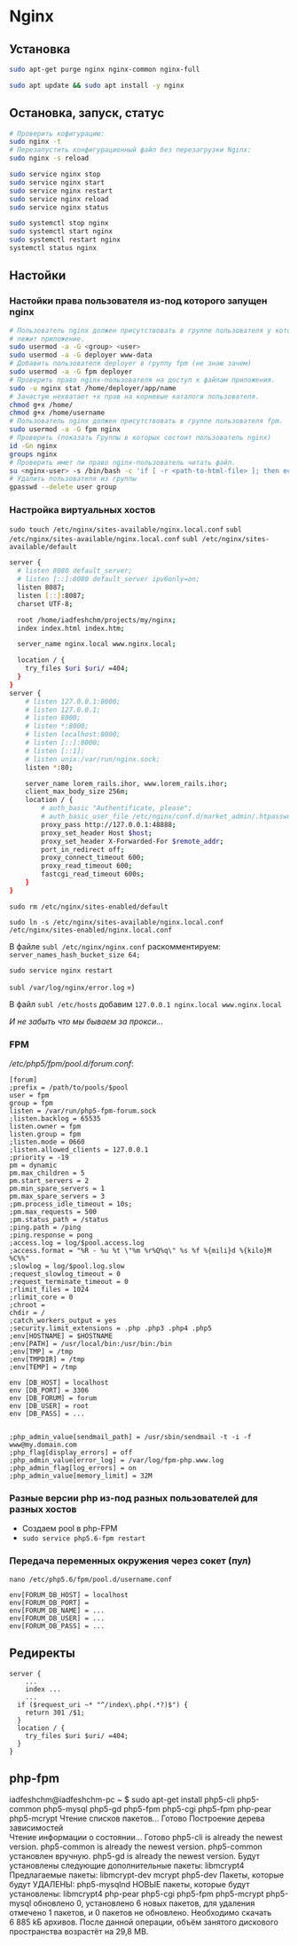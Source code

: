 # Nginx

## Установка

```sh
sudo apt-get purge nginx nginx-common nginx-full

sudo apt update && sudo apt install -y nginx
```

## Остановка, запуск, статус

```sh
# Проверить кофигурацию:
sudo nginx -t
# Перезапустить конфигурационный файл без перезагрузки Nginx:
sudo nginx -s reload

sudo service nginx stop
sudo service nginx start
sudo service nginx restart
sudo service nginx reload
sudo service nginx status

sudo systemctl stop nginx
sudo systemctl start nginx
sudo systemctl restart nginx
systemctl status nginx
```


## Настойки

### Настойки права пользователя из-под которого запущен nginx

```bash
# Пользователь nginx должен присутствовать в группе пользователя у которого
# лежит приложение.
sudo usermod -a -G <group> <user>
sudo usermod -a -G deployer www-data
# Добавить пользователя deployer в группу fpm (не знаю зачем)
sudo usermod -a -G fpm deployer
# Проверить право nginx-пользователя на доступ к файлам приложения.
sudo -u nginx stat /home/deployer/app/name
# Зачастую нехватает +x прав на корневые каталоги пользователя.
chmod g+x /home/
chmod g+x /home/username
# Пользователь nginx должен присутствовать в группе пользователя fpm.
sudo usermod -a -G fpm nginx
# Проверить (показать Группы в которых состоит пользователь nginx)
id -Gn nginx
groups nginx
# Проверить имет ли право nginx-пользователь читать файл.
su <nginx-user> -s /bin/bash -c 'if [ -r <path-to-html-file> ]; then echo "Readable"; else echo "Invalid permissions"; fi'
# Удалить пользователя из группы
gpasswd --delete user group
```


### Настройка виртуальных хостов

`sudo touch /etc/nginx/sites-available/nginx.local.conf`
`subl /etc/nginx/sites-available/nginx.local.conf`
`subl /etc/nginx/sites-available/default`

```bash
server {
  # listen 8080 default_server;
  # listen [::]:8080 default_server ipv6only=on;
  listen 8087;
  listen [::]:8087;
  charset UTF-8;

  root /home/iadfeshchm/projects/my/nginx;
  index index.html index.htm;

  server_name nginx.local www.nginx.local;

  location / {
    try_files $uri $uri/ =404;
  }
}
server {
    # listen 127.0.0.1:8000;
    # listen 127.0.0.1;
    # listen 8000;
    # listen *:8000;
    # listen localhost:8000;
    # listen [::]:8000;
    # listen [::1];
    # listen unix:/var/run/nginx.sock;
    listen *:80;

    server_name lorem_rails.ihor, www.lorem_rails.ihor;
    client_max_body_size 256m;
    location / {
        # auth_basic "Authentificate, please";
        # auth_basic_user_file /etc/nginx/conf.d/market_admin/.htpasswd;
        proxy_pass http://127.0.0.1:48888;
        proxy_set_header Host $host;
        proxy_set_header X-Forwarded-For $remote_addr;
        port_in_redirect off;
        proxy_connect_timeout 600;
        proxy_read_timeout 600;
        fastcgi_read_timeout 600s;
    }
}
```

`sudo rm /etc/nginx/sites-enabled/default`

`sudo ln -s /etc/nginx/sites-available/nginx.local.conf /etc/nginx/sites-enabled/nginx.local.conf`

В файле `subl /etc/nginx/nginx.conf` раскомментируем: `server_names_hash_bucket_size 64;`

`sudo service nginx restart`

`subl /var/log/nginx/error.log` =)

В файл `subl /etc/hosts` добавим `127.0.0.1 nginx.local www.nginx.local`

_И не забыть что мы бываем за прокси…_


### FPM

_/etc/php5/fpm/pool.d/forum.conf_:

```
[forum]
;prefix = /path/to/pools/$pool
user = fpm
group = fpm
listen = /var/run/php5-fpm-forum.sock
;listen.backlog = 65535
listen.owner = fpm
listen.group = fpm
;listen.mode = 0660
;listen.allowed_clients = 127.0.0.1
;priority = -19
pm = dynamic
pm.max_children = 5
pm.start_servers = 2
pm.min_spare_servers = 1
pm.max_spare_servers = 3
;pm.process_idle_timeout = 10s;
;pm.max_requests = 500
;pm.status_path = /status
;ping.path = /ping
;ping.response = pong
;access.log = log/$pool.access.log
;access.format = "%R - %u %t \"%m %r%Q%q\" %s %f %{mili}d %{kilo}M %C%%"
;slowlog = log/$pool.log.slow
;request_slowlog_timeout = 0
;request_terminate_timeout = 0
;rlimit_files = 1024
;rlimit_core = 0
;chroot =
chdir = /
;catch_workers_output = yes
;security.limit_extensions = .php .php3 .php4 .php5
;env[HOSTNAME] = $HOSTNAME
;env[PATH] = /usr/local/bin:/usr/bin:/bin
;env[TMP] = /tmp
;env[TMPDIR] = /tmp
;env[TEMP] = /tmp

env [DB_HOST] = localhost
env [DB_PORT] = 3306
env [DB_FORUM] = forum
env [DB_USER] = root
env [DB_PASS] = ...


;php_admin_value[sendmail_path] = /usr/sbin/sendmail -t -i -f www@my.domain.com
;php_flag[display_errors] = off
;php_admin_value[error_log] = /var/log/fpm-php.www.log
;php_admin_flag[log_errors] = on
;php_admin_value[memory_limit] = 32M

```


### Разные версии php из-под разных пользователей для разных хостов

* Создаем pool в php-FPM
* `sudo service php5.6-fpm restart`



### Передача переменных окружения через сокет (пул)

`nano /etc/php5.6/fpm/pool.d/username.conf`

```
env[FORUM_DB_HOST] = localhost
env[FORUM_DB_PORT] = 
env[FORUM_DB_NAME] = ...
env[FORUM_DB_USER] = ...
env[FORUM_DB_PASS] = ...
```


## Редиректы

```
server {
	...
	index ...
	...
  if ($request_uri ~* "^/index\.php(.*?)$") {
    return 301 /$1;
  }
  location / {
  	try_files $uri $uri/ =404;
  }
}
```


## php-fpm

iadfeshchm@iadfeshchm-pc ~ $ sudo apt-get install php5-cli php5-common php5-mysql php5-gd php5-fpm php5-cgi php5-fpm php-pear php5-mcrypt
Чтение списков пакетов… Готово
Построение дерева зависимостей       
Чтение информации о состоянии… Готово
php5-cli is already the newest version.
php5-common is already the newest version.
php5-common установлен вручную.
php5-gd is already the newest version.
Будут установлены следующие дополнительные пакеты:
  libmcrypt4
Предлагаемые пакеты:
  libmcrypt-dev mcrypt php5-dev
Пакеты, которые будут УДАЛЕНЫ:
  php5-mysqlnd
НОВЫЕ пакеты, которые будут установлены:
  libmcrypt4 php-pear php5-cgi php5-fpm php5-mcrypt php5-mysql
обновлено 0, установлено 6 новых пакетов, для удаления отмечено 1 пакетов, и 0 пакетов не обновлено.
Необходимо скачать 6 885 kБ архивов.
После данной операции, объём занятого дискового пространства возрастёт на 29,8 MB.
